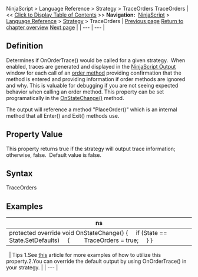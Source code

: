 ﻿
NinjaScript \> Language Reference \> Strategy \> TraceOrders
TraceOrders
| \<\< [Click to Display Table of Contents](traceorders.md) \>\> **Navigation:**     [NinjaScript](ninjascript.md) \> [Language Reference](language_reference_wip.md) \> [Strategy](strategy.md) \> TraceOrders | [Previous page](timeinforce.md) [Return to chapter overview](strategy.md) [Next page](trade.md) |
| --- | --- |
## Definition
Determines if OnOrderTrace() would be called for a given strategy.  When enabled, traces are generated and displayed in the [NinjaScript Output](output.md) window for each call of an [order method](order_methods.md) providing confirmation that the method is entered and providing information if order methods are ignored and why. This is valuable for debugging if you are not seeing expected behavior when calling an order method. This property can be set programatically in the [OnStateChange()](onstatechange.md) method.
   

The output will reference a method "PlaceOrder()" which is an internal method that all Enter() and Exit() methods use.
## 
## Property Value
This property returns true if the strategy will output trace information; otherwise, false.  Default value is false.
 
## Syntax
TraceOrders

## 
## Examples
| ns |
| --- |
| protected override void OnStateChange() {      if (State \=\= State.SetDefaults)      {          TraceOrders \= true;      } } |

 
| Tips 1\.See [this](traceorders2.md) article for more examples of how to utilize this property.2\.You can override the default output by using OnOrderTrace() in your strategy. |
| --- |
